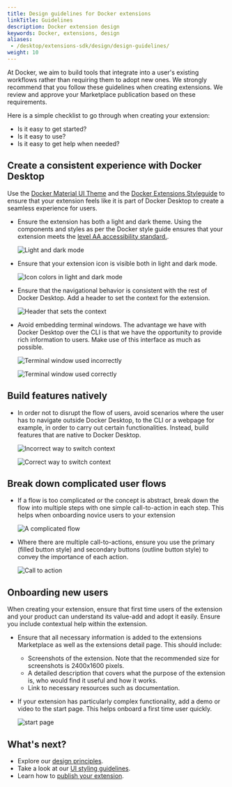 ```yaml
---
title: Design guidelines for Docker extensions
linkTitle: Guidelines
description: Docker extension design
keywords: Docker, extensions, design
aliases:
 - /desktop/extensions-sdk/design/design-guidelines/
weight: 10
---
```


At Docker, we aim to build tools that integrate into a user's existing workflows rather than requiring them to adopt new ones. We strongly recommend that you follow these guidelines when creating extensions. We review and approve your Marketplace publication based on these requirements.

Here is a simple checklist to go through when creating your extension:
- Is it easy to get started?
- Is it easy to use?
- Is it easy to get help when needed?


## Create a consistent experience with Docker Desktop

Use the [Docker Material UI Theme](https://www.npmjs.com/package/@docker/docker-mui-theme) and the [Docker Extensions Styleguide](https://www.figma.com/file/U7pLWfEf6IQKUHLhdateBI/Docker-Design-Guidelines?node-id=1%3A28771) to ensure that your extension feels like it is part of Docker Desktop to create a seamless experience for users.

- Ensure the extension has both a light and dark theme. Using the components and styles as per the Docker style guide ensures that your extension meets the [level AA accessibility standard.](https://www.w3.org/WAI/WCAG2AA-Conformance).

  ![Light and dark mode](images/light_dark_mode.webp)

- Ensure that your extension icon is visible both in light and dark mode.

  ![Icon colors in light and dark mode](images/icon_colors.webp)

- Ensure that the navigational behavior is consistent with the rest of Docker Desktop. Add a header to set the context for the extension.

  ![Header that sets the context](images/header.webp)

- Avoid embedding terminal windows. The advantage we have with Docker Desktop over the CLI is that we have the opportunity to provide rich information to users. Make use of this interface as much as possible.

  ![Terminal window used incorrectly](images/terminal_window_dont.webp)

  ![Terminal window used correctly](images/terminal_window_do.webp)

## Build features natively

- In order not to disrupt the flow of users, avoid scenarios where the user has to navigate outside Docker Desktop, to the CLI or a webpage for example, in order to carry out certain functionalities. Instead, build features that are native to Docker Desktop.

  ![Incorrect way to switch context](images/switch_context_dont.webp)

  ![Correct way to switch context](images/switch_context_do.webp)

## Break down complicated user flows

- If a flow is too complicated or the concept is abstract, break down the flow into multiple steps with one simple call-to-action in each step. This helps when onboarding novice users to your extension

  ![A complicated flow](images/complicated_flows.webp)

- Where there are multiple call-to-actions, ensure you use the primary (filled button style) and secondary buttons (outline button style) to convey the importance of each action.

  ![Call to action](images/cta.webp)

## Onboarding new users

When creating your extension, ensure that first time users of the extension and your product can understand its value-add and adopt it easily. Ensure you include contextual help within the extension.

- Ensure that all necessary information is added to the extensions Marketplace as well as the extensions detail page. This should include:
  - Screenshots of the extension. Note that the recommended size for screenshots is 2400x1600 pixels.
  - A detailed description that covers what the purpose of the extension is, who would find it useful and how it works.
  - Link to necessary resources such as documentation.
- If your extension has particularly complex functionality, add a demo or video to the start page. This helps onboard a first time user quickly.

  ![start page](images/start_page.webp)

## What's next?

- Explore our [design principles](design-principles.md).
- Take a look at our [UI styling guidelines](index.md).
- Learn how to [publish your extension](../extensions/).

